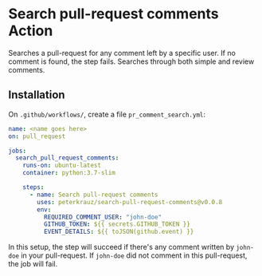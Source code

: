 # Search pull-request comments Action

Searches a pull-request for any comment left by a specific user. If no comment is found, the step fails.
Searches through both simple and review comments.

## Installation

On `.github/workflows/`, create a file `pr_comment_search.yml`:

```yml
name: <name goes here>
on: pull_request

jobs:
  search_pull_request_comments:
    runs-on: ubuntu-latest
    container: python:3.7-slim

    steps:
      - name: Search pull-request comments
        uses: peterkrauz/search-pull-request-comments@v0.0.8
        env:
          REQUIRED_COMMENT_USER: "john-doe"
          GITHUB_TOKEN: ${{ secrets.GITHUB_TOKEN }}
          EVENT_DETAILS: ${{ toJSON(github.event) }}
```

In this setup, the step will succeed if there's any comment written by `john-doe` in your pull-request.
If `john-doe` did not comment in this pull-request, the job will fail.